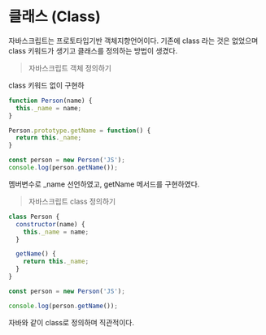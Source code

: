 # 클래스 \(Class\)

자바스크립트는 프로토타입기반 객체지향언어이다. 기존에 class 라는 것은 없었으며  class 키워드가 생기고 클래스를 정의하는 방법이 생겼다.

> 자바스크립트 객체 정의하기

class 키워드 없이 구현하

```javascript
function Person(name) {
  this._name = name;
}

Person.prototype.getName = function() {
  return this._name;
}

const person = new Person('JS');
console.log(person.getName());

```

멤버변수로 \_name 선언하였고, getName 메서드를 구현하였다.



> 자바스크립트 class 정의하기

```javascript
class Person {
  constructor(name) {
    this._name = name;
  }

  getName() {
    return this._name;
  }
}

const person = new Person('JS');

console.log(person.getName());

```

자바와 같이 class로 정의하며 직관적이다.

